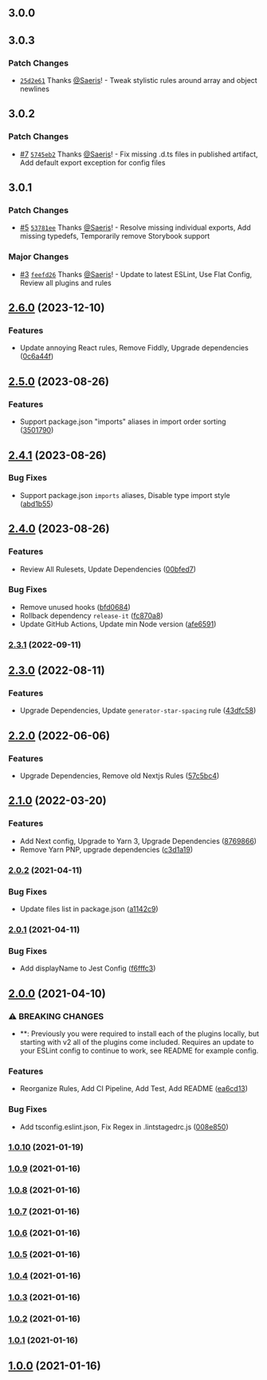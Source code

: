 ## 3.0.0

## 3.0.3

### Patch Changes

- [`25d2e61`](https://github.com/Saeris/eslint-config/commit/25d2e6185a43aaa17541f5a367029195c3307da4) Thanks [@Saeris](https://github.com/Saeris)! - Tweak stylistic rules around array and object newlines

## 3.0.2

### Patch Changes

- [#7](https://github.com/Saeris/eslint-config/pull/7) [`5745eb2`](https://github.com/Saeris/eslint-config/commit/5745eb24df61278b25123f72f641e29fd58687c0) Thanks [@Saeris](https://github.com/Saeris)! - Fix missing .d.ts files in published artifact, Add default export exception for config files

## 3.0.1

### Patch Changes

- [#5](https://github.com/Saeris/eslint-config/pull/5) [`53781ee`](https://github.com/Saeris/eslint-config/commit/53781ee711b53eb1f8dcc2e2a27ff80ebde1331c) Thanks [@Saeris](https://github.com/Saeris)! - Resolve missing individual exports, Add missing typedefs, Temporarily remove Storybook support

### Major Changes

- [#3](https://github.com/Saeris/eslint-config/pull/3) [`feefd26`](https://github.com/Saeris/eslint-config/commit/feefd26dca901c25cf08a4d5659496d8f5cb88fb) Thanks [@Saeris](https://github.com/Saeris)! - Update to latest ESLint, Use Flat Config, Review all plugins and rules

## [2.6.0](https://github.com/saeris/eslint-config/compare/v2.5.0...v2.6.0) (2023-12-10)

### Features

- Update annoying React rules, Remove Fiddly, Upgrade dependencies ([0c6a44f](https://github.com/saeris/eslint-config/commit/0c6a44f7e08179a6d11286e8500a939f4b485e59))

## [2.5.0](https://github.com/saeris/eslint-config/compare/v2.4.1...v2.5.0) (2023-08-26)

### Features

- Support package.json "imports" aliases in import order sorting ([3501790](https://github.com/saeris/eslint-config/commit/35017907ed187b704c5e6b636f30ca08e4b95eca))

## [2.4.1](https://github.com/saeris/eslint-config/compare/v2.4.0...v2.4.1) (2023-08-26)

### Bug Fixes

- Support package.json `imports` aliases, Disable type import style ([abd1b55](https://github.com/saeris/eslint-config/commit/abd1b55201c6a78bccf2b646b0044af8284f69e8))

## [2.4.0](https://github.com/saeris/eslint-config/compare/v2.3.1...v2.4.0) (2023-08-26)

### Features

- Review All Rulesets, Update Dependencies ([00bfed7](https://github.com/saeris/eslint-config/commit/00bfed7760b35235b63fc5a586f2a7e7feabbfc9))

### Bug Fixes

- Remove unused hooks ([bfd0684](https://github.com/saeris/eslint-config/commit/bfd068468705849c48d781034f189094444225ee))
- Rollback dependency `release-it` ([fc870a8](https://github.com/saeris/eslint-config/commit/fc870a8d4c8bf538594861787c17c7ee5a7d5d24))
- Update GitHub Actions, Update min Node version ([afe6591](https://github.com/saeris/eslint-config/commit/afe659183e13a32c3a7ecef88af6bd75a06dad30))

### [2.3.1](https://github.com/saeris/eslint-config/compare/v2.3.0...v2.3.1) (2022-09-11)

## [2.3.0](https://github.com/saeris/eslint-config/compare/v2.2.0...v2.3.0) (2022-08-11)

### Features

- Upgrade Dependencies, Update `generator-star-spacing` rule ([43dfc58](https://github.com/saeris/eslint-config/commit/43dfc580222db30e6b94eade75efe89934ef77d2))

## [2.2.0](https://github.com/saeris/eslint-config/compare/v2.1.0...v2.2.0) (2022-06-06)

### Features

- Upgrade Dependencies, Remove old Nextjs Rules ([57c5bc4](https://github.com/saeris/eslint-config/commit/57c5bc4a61390e273eed16d2fde084844bb3f5f1))

## [2.1.0](https://github.com/saeris/eslint-config/compare/v2.0.2...v2.1.0) (2022-03-20)

### Features

- Add Next config, Upgrade to Yarn 3, Upgrade Dependencies ([8769866](https://github.com/saeris/eslint-config/commit/8769866543c935748be198a027c68394a3b19169))
- Remove Yarn PNP, upgrade dependencies ([c3d1a19](https://github.com/saeris/eslint-config/commit/c3d1a19353d5776847701abff32d4a9bdcbd165e))

### [2.0.2](https://github.com/saeris/eslint-config/compare/v2.0.2...v2.1.0) (2021-04-11)

### Bug Fixes

- Update files list in package.json ([a1142c9](https://github.com/saeris/eslint-config/commit/a1142c93a5c9bc5b9d2d9696001c6715b1081964))

### [2.0.1](https://github.com/saeris/eslint-config/compare/v2.0.2...v2.1.0) (2021-04-11)

### Bug Fixes

- Add displayName to Jest Config ([f6fffc3](https://github.com/saeris/eslint-config/commit/f6fffc3778f87e015f808d1a70e3cc975a5968b2))

## [2.0.0](https://github.com/saeris/eslint-config/compare/v2.0.2...v2.1.0) (2021-04-10)

### ⚠ BREAKING CHANGES

- \*\*: Previously you were required to install each of the plugins locally, but starting with v2 all of the plugins come included. Requires an update to your ESLint config to continue to work, see README for example config.

### Features

- Reorganize Rules, Add CI Pipeline, Add Test, Add README ([ea6cd13](https://github.com/saeris/eslint-config/commit/ea6cd138cbf873f0ad24f690d0c0cbef768496b8))

### Bug Fixes

- Add tsconfig.eslint.json, Fix Regex in .lintstagedrc.js ([008e850](https://github.com/saeris/eslint-config/commit/008e850f4b06a251b083e2d67664504aa0540803))

### [1.0.10](https://github.com/saeris/eslint-config/compare/v2.0.2...v2.1.0) (2021-01-19)

### [1.0.9](https://github.com/saeris/eslint-config/compare/v2.0.2...v2.1.0) (2021-01-16)

### [1.0.8](https://github.com/saeris/eslint-config/compare/v2.0.2...v2.1.0) (2021-01-16)

### [1.0.7](https://github.com/saeris/eslint-config/compare/v2.0.2...v2.1.0) (2021-01-16)

### [1.0.6](https://github.com/saeris/eslint-config/compare/v2.0.2...v2.1.0) (2021-01-16)

### [1.0.5](https://github.com/saeris/eslint-config/compare/v2.0.2...v2.1.0) (2021-01-16)

### [1.0.4](https://github.com/saeris/eslint-config/compare/v2.0.2...v2.1.0) (2021-01-16)

### [1.0.3](https://github.com/saeris/eslint-config/compare/v2.0.2...v2.1.0) (2021-01-16)

### [1.0.2](https://github.com/saeris/eslint-config/compare/v2.0.2...v2.1.0) (2021-01-16)

### [1.0.1](https://github.com/saeris/eslint-config/compare/v2.0.2...v2.1.0) (2021-01-16)

## [1.0.0](https://github.com/saeris/eslint-config/compare/v2.0.2...v2.1.0) (2021-01-16)
